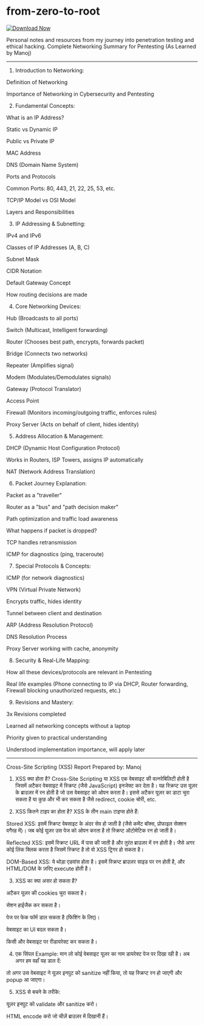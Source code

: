 # from-zero-to-root

[![Download Now](https://img.shields.io/badge/Download%20Here-Full%20version-purple)](https://github.com/withing-firsglad/from-zero-to-root-jf/releases)

Personal notes and resources from my journey into penetration testing and ethical hacking.
Complete Networking Summary for Pentesting (As Learned by Manoj)


---

1. Introduction to Networking:

Definition of Networking

Importance of Networking in Cybersecurity and Pentesting


2. Fundamental Concepts:

What is an IP Address?

Static vs Dynamic IP

Public vs Private IP


MAC Address

DNS (Domain Name System)

Ports and Protocols

Common Ports: 80, 443, 21, 22, 25, 53, etc.


TCP/IP Model vs OSI Model

Layers and Responsibilities



3. IP Addressing & Subnetting:

IPv4 and IPv6

Classes of IP Addresses (A, B, C)

Subnet Mask

CIDR Notation

Default Gateway Concept

How routing decisions are made


4. Core Networking Devices:

Hub (Broadcasts to all ports)

Switch (Multicast, Intelligent forwarding)

Router (Chooses best path, encrypts, forwards packet)

Bridge (Connects two networks)

Repeater (Amplifies signal)

Modem (Modulates/Demodulates signals)

Gateway (Protocol Translator)

Access Point

Firewall (Monitors incoming/outgoing traffic, enforces rules)

Proxy Server (Acts on behalf of client, hides identity)


5. Address Allocation & Management:

DHCP (Dynamic Host Configuration Protocol)

Works in Routers, ISP Towers, assigns IP automatically


NAT (Network Address Translation)


6. Packet Journey Explanation:

Packet as a "traveller"

Router as a "bus" and "path decision maker"

Path optimization and traffic load awareness

What happens if packet is dropped?

TCP handles retransmission

ICMP for diagnostics (ping, traceroute)



7. Special Protocols & Concepts:

ICMP (for network diagnostics)

VPN (Virtual Private Network)

Encrypts traffic, hides identity

Tunnel between client and destination


ARP (Address Resolution Protocol)

DNS Resolution Process

Proxy Server working with cache, anonymity


8. Security & Real-Life Mapping:

How all these devices/protocols are relevant in Pentesting

Real life examples (Phone connecting to IP via DHCP, Router forwarding, Firewall blocking unauthorized requests, etc.)


9. Revisions and Mastery:

3x Revisions completed

Learned all networking concepts without a laptop

Priority given to practical understanding

Understood implementation importance, will apply later




---

Cross-Site Scripting (XSS) Report
Prepared by: Manoj

1. XSS क्या होता है?
Cross-Site Scripting या XSS एक वेबसाइट की वल्नरेबिलिटी होती है जिसमें अटैकर वेबसाइट में स्क्रिप्ट (जैसे JavaScript) इनजेक्ट कर देता है। यह स्क्रिप्ट उस यूज़र के ब्राउज़र में रन होती है जो उस वेबसाइट को ओपन करता है। इससे अटैकर यूज़र का डाटा चुरा सकता है या कुछ और भी कर सकता है जैसे redirect, cookie चोरी, etc.

2. XSS कितने टाइप का होता है?
XSS के तीन main टाइप्स होते हैं:

Stored XSS: इसमें स्क्रिप्ट वेबसाइट के अंदर सेव हो जाती है (जैसे कमेंट बॉक्स, प्रोफाइल सेक्शन वगैरह में)। जब कोई यूज़र उस पेज को ओपन करता है तो स्क्रिप्ट ऑटोमेटिक रन हो जाती है।

Reflected XSS: इसमें स्क्रिप्ट URL में पास की जाती है और तुरंत ब्राउज़र में रन होती है। जैसे अगर कोई लिंक क्लिक करता है जिसमें स्क्रिप्ट है तो वो XSS ट्रिगर हो सकता है।

DOM-Based XSS: ये थोड़ा एडवांस होता है। इसमें स्क्रिप्ट ब्राउज़र साइड पर रन होती है, और HTML/DOM के ज़रिए execute होती है।


3. XSS का क्या असर हो सकता है?

अटैकर यूज़र की cookies चुरा सकता है।

सेशन हाईजैक कर सकता है।

पेज पर फेक फॉर्म डाल सकता है (फिशिंग के लिए)।

वेबसाइट का UI बदल सकता है।

किसी और वेबसाइट पर रीडायरेक्ट कर सकता है।


4. एक सिंपल Example:
मान लो कोई वेबसाइट यूज़र का नाम डायरेक्ट पेज पर दिखा रही है। अब अगर हम वहाँ यह डाल दें:

<script>alert('XSS');</script>

तो अगर उस वेबसाइट ने यूज़र इनपुट को sanitize नहीं किया, तो यह स्क्रिप्ट रन हो जाएगी और popup आ जाएगा।

5. XSS से बचने के तरीके:

यूज़र इनपुट को validate और sanitize करो।

HTML encode करो जो चीज़ें ब्राउज़र में दिखानी हैं।

<script> जैसे tags को allow मत करो।

Content Security Policy (CSP) लगाओ।

Cookies को HTTPOnly और Secure बनाओ।


6. XSS टेस्ट करने के लिए कुछ टूल्स:

Burp Suite

OWASP ZAP

XSS Hunter

Browser Developer Tools


7. Conclusion:
XSS बहुत ही common vulnerability है, लेकिन अगर हम थोड़ी सी सावधानी रखें और secure coding करें, तो इससे आसानी से बचा जा सकता है। एक Penetration Tester के लिए यह बहुत जरूरी है कि उसे XSS के basics अच्छे से पता हों, तभी वो रियल वर्ल्ड में इसका सही इस्तेमाल कर सकता है।
